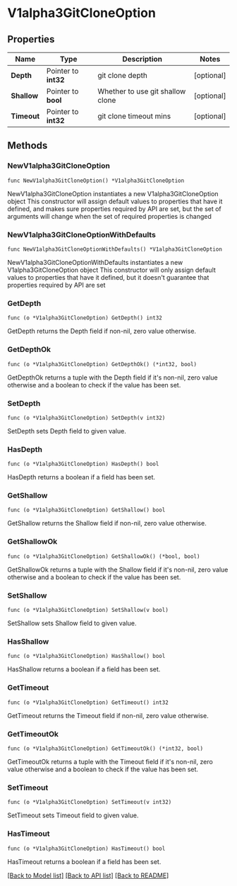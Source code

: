 # V1alpha3GitCloneOption

## Properties

Name | Type | Description | Notes
------------ | ------------- | ------------- | -------------
**Depth** | Pointer to **int32** | git clone depth | [optional] 
**Shallow** | Pointer to **bool** | Whether to use git shallow clone | [optional] 
**Timeout** | Pointer to **int32** | git clone timeout mins | [optional] 

## Methods

### NewV1alpha3GitCloneOption

`func NewV1alpha3GitCloneOption() *V1alpha3GitCloneOption`

NewV1alpha3GitCloneOption instantiates a new V1alpha3GitCloneOption object
This constructor will assign default values to properties that have it defined,
and makes sure properties required by API are set, but the set of arguments
will change when the set of required properties is changed

### NewV1alpha3GitCloneOptionWithDefaults

`func NewV1alpha3GitCloneOptionWithDefaults() *V1alpha3GitCloneOption`

NewV1alpha3GitCloneOptionWithDefaults instantiates a new V1alpha3GitCloneOption object
This constructor will only assign default values to properties that have it defined,
but it doesn't guarantee that properties required by API are set

### GetDepth

`func (o *V1alpha3GitCloneOption) GetDepth() int32`

GetDepth returns the Depth field if non-nil, zero value otherwise.

### GetDepthOk

`func (o *V1alpha3GitCloneOption) GetDepthOk() (*int32, bool)`

GetDepthOk returns a tuple with the Depth field if it's non-nil, zero value otherwise
and a boolean to check if the value has been set.

### SetDepth

`func (o *V1alpha3GitCloneOption) SetDepth(v int32)`

SetDepth sets Depth field to given value.

### HasDepth

`func (o *V1alpha3GitCloneOption) HasDepth() bool`

HasDepth returns a boolean if a field has been set.

### GetShallow

`func (o *V1alpha3GitCloneOption) GetShallow() bool`

GetShallow returns the Shallow field if non-nil, zero value otherwise.

### GetShallowOk

`func (o *V1alpha3GitCloneOption) GetShallowOk() (*bool, bool)`

GetShallowOk returns a tuple with the Shallow field if it's non-nil, zero value otherwise
and a boolean to check if the value has been set.

### SetShallow

`func (o *V1alpha3GitCloneOption) SetShallow(v bool)`

SetShallow sets Shallow field to given value.

### HasShallow

`func (o *V1alpha3GitCloneOption) HasShallow() bool`

HasShallow returns a boolean if a field has been set.

### GetTimeout

`func (o *V1alpha3GitCloneOption) GetTimeout() int32`

GetTimeout returns the Timeout field if non-nil, zero value otherwise.

### GetTimeoutOk

`func (o *V1alpha3GitCloneOption) GetTimeoutOk() (*int32, bool)`

GetTimeoutOk returns a tuple with the Timeout field if it's non-nil, zero value otherwise
and a boolean to check if the value has been set.

### SetTimeout

`func (o *V1alpha3GitCloneOption) SetTimeout(v int32)`

SetTimeout sets Timeout field to given value.

### HasTimeout

`func (o *V1alpha3GitCloneOption) HasTimeout() bool`

HasTimeout returns a boolean if a field has been set.


[[Back to Model list]](../README.md#documentation-for-models) [[Back to API list]](../README.md#documentation-for-api-endpoints) [[Back to README]](../README.md)


